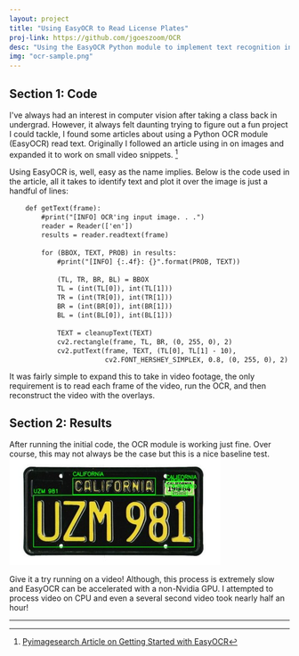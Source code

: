```yaml
---
layout: project
title: "Using EasyOCR to Read License Plates"
proj-link: https://github.com/jgoeszoom/OCR
desc: "Using the EasyOCR Python module to implement text recognition in images and video."
img: "ocr-sample.png"
---
```

## Section 1: Code
I've always had an interest in computer vision after taking a class back in undergrad. However, it always felt daunting trying to figure out a fun project I could tackle, I found some articles about using a Python OCR module (EasyOCR) read text. Originally I followed an article using in on images and expanded it to work on small video snippets. [^1]

Using EasyOCR is, well, easy as the name implies. 
Below is the code used in the article, all it takes to identify text and plot it over the image is just a handful of lines:
```
    def getText(frame):
        #print("[INFO] OCR'ing input image. . .")
        reader = Reader(['en'])
        results = reader.readtext(frame)

        for (BBOX, TEXT, PROB) in results: 
            #print("[INFO] {:.4f}: {}".format(PROB, TEXT))

            (TL, TR, BR, BL) = BBOX
            TL = (int(TL[0]), int(TL[1]))
            TR = (int(TR[0]), int(TR[1]))
            BR = (int(BR[0]), int(BR[1]))
            BL = (int(BL[0]), int(BL[1]))

            TEXT = cleanupText(TEXT)
            cv2.rectangle(frame, TL, BR, (0, 255, 0), 2)
            cv2.putText(frame, TEXT, (TL[0], TL[1] - 10),
                        cv2.FONT_HERSHEY_SIMPLEX, 0.8, (0, 255, 0), 2)
```
It was fairly simple to expand this to take in video footage, the only requirement is to read each frame of the video, run the OCR, and then reconstruct the video with the overlays. 

## Section 2: Results
After running the initial code, the OCR module is working just fine. Over course, this may not always be the case but this is a nice baseline test. ![License Overlay](/assets/imgs/license_overlaid.jpg)

Give it a try running on a video! Although, this process is extremely slow and EasyOCR can be accelerated with a non-Nvidia GPU. I attempted to process video on CPU and even a several second video took nearly half an hour!


[^1]: <a href="https://www.pyimagesearch.com/2020/09/14/getting-started-with-easyocr-for-optical-character-recognition/">Pyimagesearch Article on Getting Started with EasyOCR</a>

---
